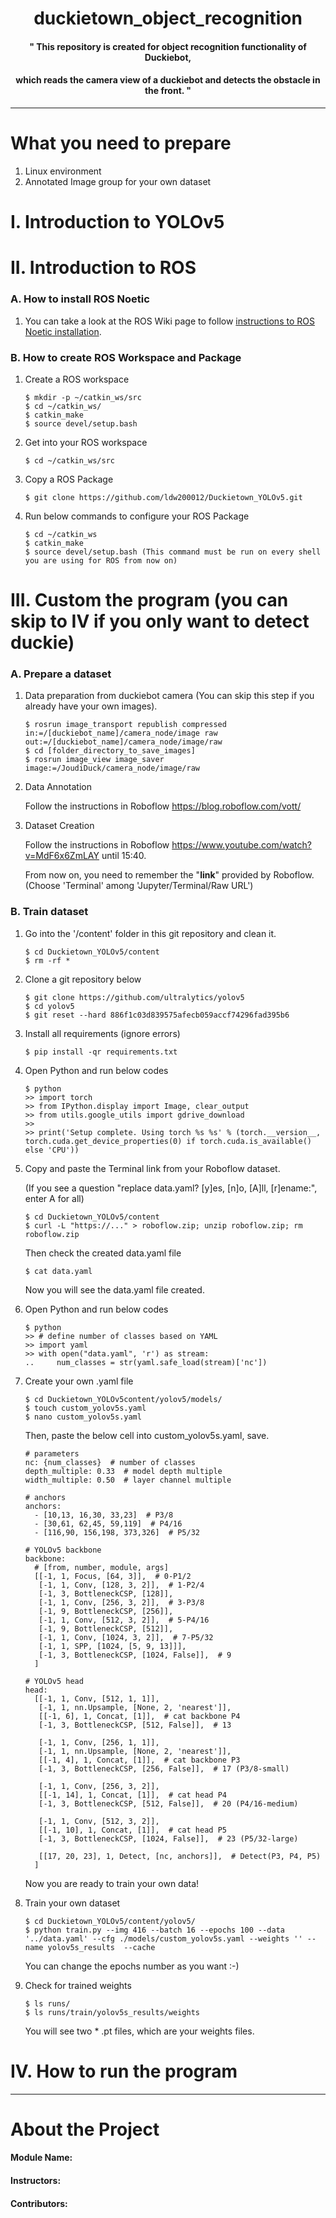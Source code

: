 # <div align=center>duckietown_object_recognition</div>
#### <div align="center">" This repository is created for object recognition functionality of Duckiebot, </div>
#### <div align="center"> which reads the camera view of a duckiebot and detects the obstacle in the front. "</div>

***

# What you need to prepare
1. Linux environment
2. Annotated Image group for your own dataset

# I. Introduction to YOLOv5

# II. Introduction to ROS

### A. How to install ROS Noetic
1. You can take a look at the ROS Wiki page to follow <a href="http://wiki.ros.org/noetic/Installation/Ubuntu">instructions to ROS Noetic installation</a>.

### B. How to create ROS Workspace and Package
1. Create a ROS workspace

       $ mkdir -p ~/catkin_ws/src
       $ cd ~/catkin_ws/
       $ catkin_make
       $ source devel/setup.bash

2. Get into your ROS workspace

       $ cd ~/catkin_ws/src
       
3. Copy a ROS Package

       $ git clone https://github.com/ldw200012/Duckietown_YOLOv5.git

4. Run below commands to configure your ROS Package

       $ cd ~/catkin_ws
       $ catkin_make
       $ source devel/setup.bash (This command must be run on every shell you are using for ROS from now on)
       
# III. Custom the program (you can skip to IV if you only want to detect duckie)

### A. Prepare a dataset 

1. Data preparation from duckiebot camera (You can skip this step if you already have your own images).
       
       $ rosrun image_transport republish compressed in:=/[duckiebot_name]/camera_node/image raw out:=/[duckiebot_name]/camera_node/image/raw
       $ cd [folder_directory_to_save_images]
       $ rosrun image_view image_saver image:=/JoudiDuck/camera_node/image/raw
     
2. Data Annotation

      Follow the instructions in Roboflow https://blog.roboflow.com/vott/
      
3. Dataset Creation
       
      Follow the instructions in Roboflow https://www.youtube.com/watch?v=MdF6x6ZmLAY until 15:40.
      
      From now on, you need to remember the "<b>link</b>" provided by Roboflow. (Choose 'Terminal' among 'Jupyter/Terminal/Raw URL')
  
### B. Train dataset
1. Go into the '/content' folder in this git repository and clean it.

       $ cd Duckietown_YOLOv5/content
       $ rm -rf *
       
2. Clone a git repository below

       $ git clone https://github.com/ultralytics/yolov5
       $ cd yolov5
       $ git reset --hard 886f1c03d839575afecb059accf74296fad395b6
       
3. Install all requirements (ignore errors)

       $ pip install -qr requirements.txt

4. Open Python and run below codes

       $ python
       >> import torch
       >> from IPython.display import Image, clear_output
       >> from utils.google_utils import gdrive_download
       >> 
       >> print('Setup complete. Using torch %s %s' % (torch.__version__, torch.cuda.get_device_properties(0) if torch.cuda.is_available() else 'CPU'))

5. Copy and paste the Terminal link from your Roboflow dataset.
       
   (If you see a question "replace data.yaml? [y]es, [n]o, [A]ll, [r]ename:", enter A for all)

       $ cd Duckietown_YOLOv5/content
       $ curl -L "https://..." > roboflow.zip; unzip roboflow.zip; rm roboflow.zip

      Then check the created data.yaml file
      
       $ cat data.yaml      
       
      Now you will see the data.yaml file created.
       
6. Open Python and run below codes

       $ python
       >> # define number of classes based on YAML
       >> import yaml
       >> with open("data.yaml", 'r') as stream:
       ..     num_classes = str(yaml.safe_load(stream)['nc'])
       
7. Create your own .yaml file

       $ cd Duckietown_YOLOv5content/yolov5/models/
       $ touch custom_yolov5s.yaml
       $ nano custom_yolov5s.yaml
       
      Then, paste the below cell into custom_yolov5s.yaml, save.
       
       # parameters
       nc: {num_classes}  # number of classes
       depth_multiple: 0.33  # model depth multiple
       width_multiple: 0.50  # layer channel multiple
       
       # anchors
       anchors:
         - [10,13, 16,30, 33,23]  # P3/8
         - [30,61, 62,45, 59,119]  # P4/16
         - [116,90, 156,198, 373,326]  # P5/32

       # YOLOv5 backbone
       backbone:
         # [from, number, module, args]
         [[-1, 1, Focus, [64, 3]],  # 0-P1/2
          [-1, 1, Conv, [128, 3, 2]],  # 1-P2/4
          [-1, 3, BottleneckCSP, [128]],
          [-1, 1, Conv, [256, 3, 2]],  # 3-P3/8
          [-1, 9, BottleneckCSP, [256]],
          [-1, 1, Conv, [512, 3, 2]],  # 5-P4/16
          [-1, 9, BottleneckCSP, [512]],
          [-1, 1, Conv, [1024, 3, 2]],  # 7-P5/32
          [-1, 1, SPP, [1024, [5, 9, 13]]],
          [-1, 3, BottleneckCSP, [1024, False]],  # 9
         ]

       # YOLOv5 head
       head:
         [[-1, 1, Conv, [512, 1, 1]],
          [-1, 1, nn.Upsample, [None, 2, 'nearest']],
          [[-1, 6], 1, Concat, [1]],  # cat backbone P4
          [-1, 3, BottleneckCSP, [512, False]],  # 13

          [-1, 1, Conv, [256, 1, 1]],
          [-1, 1, nn.Upsample, [None, 2, 'nearest']],
          [[-1, 4], 1, Concat, [1]],  # cat backbone P3
          [-1, 3, BottleneckCSP, [256, False]],  # 17 (P3/8-small)

          [-1, 1, Conv, [256, 3, 2]],
          [[-1, 14], 1, Concat, [1]],  # cat head P4
          [-1, 3, BottleneckCSP, [512, False]],  # 20 (P4/16-medium)

          [-1, 1, Conv, [512, 3, 2]],
          [[-1, 10], 1, Concat, [1]],  # cat head P5
          [-1, 3, BottleneckCSP, [1024, False]],  # 23 (P5/32-large)

          [[17, 20, 23], 1, Detect, [nc, anchors]],  # Detect(P3, P4, P5)
         ]
         
      Now you are ready to train your own data!

8. Train your own dataset

       $ cd Duckietown_YOLOv5/content/yolov5/
       $ python train.py --img 416 --batch 16 --epochs 100 --data '../data.yaml' --cfg ./models/custom_yolov5s.yaml --weights '' --name yolov5s_results  --cache
       
      You can change the epochs number as you want :-)

9. Check for trained weights

       $ ls runs/
       $ ls runs/train/yolov5s_results/weights
       
      You will see two * .pt files, which are your weights files. 

# IV. How to run the program



***
# About the Project

#### Module Name: 
#### Instructors: 
#### Contributors: 



